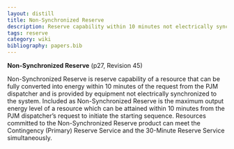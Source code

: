 ```yaml
---
layout: distill
title: Non-Synchronized Reserve
description: Reserve capability within 10 minutes not electrically synchronized to the system
tags: reserve
category: wiki
bibliography: papers.bib
---
```


**Non-Synchronized Reserve** <d-cite key="pjm2024m10"></d-cite> (p27, Revision 45)

Non-Synchronized Reserve is reserve capability of a resource that can be fully converted into energy within 10 minutes of the request from the PJM dispatcher and is provided by equipment not electrically synchronized to the system.
Included as Non-Synchronized Reserve is the maximum output energy level of a resource which can be attained within 10 minutes from the
PJM dispatcher’s request to initiate the starting sequence.
Resources committed to the Non-Synchronized Reserve product can meet the Contingency (Primary) Reserve Service and the 30-Minute Reserve Service simultaneously.
